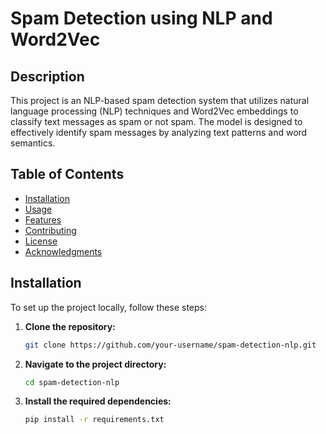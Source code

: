 # Spam Detection using NLP and Word2Vec

## Description

This project is an NLP-based spam detection system that utilizes natural language processing (NLP) techniques and Word2Vec embeddings to classify text messages as spam or not spam. The model is designed to effectively identify spam messages by analyzing text patterns and word semantics.

## Table of Contents

- [Installation](#installation)
- [Usage](#usage)
- [Features](#features)
- [Contributing](#contributing)
- [License](#license)
- [Acknowledgments](#acknowledgments)

## Installation

To set up the project locally, follow these steps:

1. **Clone the repository:**

    ```bash
    git clone https://github.com/your-username/spam-detection-nlp.git
    ```

2. **Navigate to the project directory:**

    ```bash
    cd spam-detection-nlp
    ```

3. **Install the required dependencies:**

    ```bash
    pip install -r requirements.txt
    ```